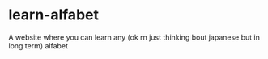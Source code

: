 # learn-alfabet
A website where you can learn any (ok rn just thinking bout japanese but in long term) alfabet
